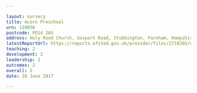 ```yaml
---

layout: nursery
title: Acorn Preschool
urn: 110050
postcode: PO14 2AS
address: Holy Rood Church, Gosport Road, Stubbington, Fareham, Hampshire, PO14 2AS
latestReportUrl: https://reports.ofsted.gov.uk/provider/files/2710265/urn/110050.pdf
teaching: 2
development: 2
leadership: 2
outcomes: 2
overall: 2
date: 28 June 2017

---
```

